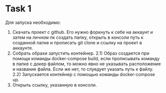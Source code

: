 # Task 1

Для запуска необходимо:
1) Скачать проект с github. Его нужно форкнуть к себе на аккаунт и затем на личном пк создать папку, открыть в консоли путь к созданной папке и прописать git clone и ссылку на проект в аккаунте.
2) Собрать обрахи запустить контейнер.
2.1) Образ создается при помощи команды docker-compose build, если прописывать команду в папке с докер файлом, то можно явно не указывать расположение и название файла. Если же нет, то слуедует указать путь к файлу.
2.2) Запускается контейнер с помощью команды docker-compose up.
3) Открыть ссылку, указанную в консоли.
